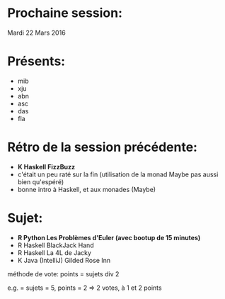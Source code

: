 # Prochaine session:
Mardi 22 Mars 2016

# Présents:
- mib
- xju
- abn
- asc
- das
- fla

# Rétro de la session précédente:
- **K Haskell FizzBuzz**
- c'était un peu raté sur la fin (utilisation de la monad Maybe pas aussi bien qu'espéré)
- bonne intro à Haskell, et aux monades (Maybe)

# Sujet:
- **R Python  Les Problèmes d'Euler (avec bootup de 15 minutes)**
- R Haskell BlackJack Hand
- R Haskell La 4L de Jacky
- K Java    (IntelliJ) Gilded Rose Inn

méthode de vote:
points = sujets div 2

e.g. = sujets = 5, points = 2 => 2 votes, à 1 et 2 points
